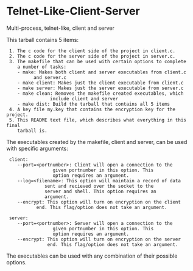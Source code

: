# Telnet-Like-Client-Server
Multi-process, telnet-like, client and server

This tarball contains 5 items:

     1. The c code for the client side of the project in client.c.
     2. The c code for the server side of the project in server.c.
     3. The makefile that can be used with certain options to complete
        a number of tasks:
	  	- make: Makes both client and server executables from client.c
	          and server.c
	  	- make client: Makes just the client executable from client.c
	  	- make server: Makes just the server executable from server.c
	  	- make clean: Removes the makefile created executables, which
	                include client and server
	  	- make dist: Build the tarball that contains all 5 items
     4. A key file my.key that contains the encryption key for the project.
     5. This README text file, which describes what everything in this final
        tarball is.

The executables created by the makefile, client and server, can be used with
specific arguments:

	 client:
		--port=<portnumber>: Client will open a connection to the
				     given portnumber in this option. This
				     option requires an argument.
		--log=<filename>: This option will maintain a record of data
		 		  sent and recieved over the socket to the
				  server and shell. This option requires an
				  argument.
		--encrypt: This option will turn on encryption on the client
			   end. This flag/option does not take an argument.

	 server:
		--port=<portnumber>: Server will open a connection to the
				     given portnumber in this option. This
				     option requires an argument.
		--encrypt: This option will turn on encryption on the server
		           end. This flag/option does not take an argument.

The executables can be used with any combination of their possible options.  
			  
			   
